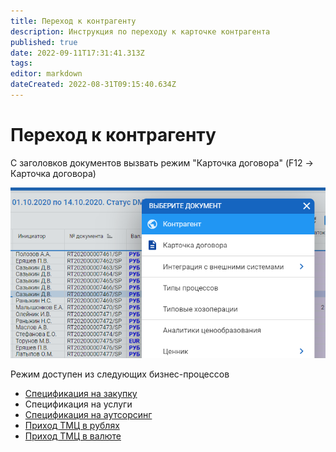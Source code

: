 ```yaml
---
title: Переход к контрагенту
description: Инструкция по переходу к карточке контрагента
published: true
date: 2022-09-11T17:31:41.313Z
tags: 
editor: markdown
dateCreated: 2022-08-31T09:15:40.634Z
---
```


# Переход к контрагенту

С заголовков документов вызвать режим "Карточка договора" (F12 -> Карточка договора)

![](<../../assets/image (584).png>)

Режим доступен из следующих бизнес-процессов

* [Спецификация на закупку](../../upravlenie-zakupkami/specifikaciya/)
* Спецификация на услуги
* [Спецификация на аутсорсинг](broken-reference)
* [Приход ТМЦ в рублях](../postuplenie-tovarov-i-uslug/formirovanie-prikhoda-po-grafiku-postavki/prikhod-v-rublyakh/)
* [Приход ТМЦ в валюте](../postuplenie-tovarov-i-uslug/formirovanie-prikhoda-po-grafiku-postavki/prikhod-tmc-ot-postavshika-valyuta-import/)
